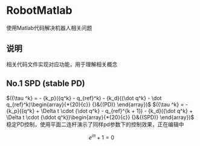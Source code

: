 # RobotMatlab
 使用Matlab代码解决机器人相关问题


## 说明
相关代码文件实现对应功能，用于理解相关概念


## No.1 SPD (stable PD)
$({\tau ^k} =  - {k_p}({q^k} - q_{ref}^k) - {k_d}({\dot q^k} - \dot q_{ref}^k)\begin{array}{*{20}{c}}
{}&{(PD)}
\end{array})$
$({\tau ^k} =  - {k_p}({q^k} + \Delta t \cdot {\dot q^k} - q_{ref}^{k + 1}) - {k_d}({\dot q^k} + \Delta t \cdot {\ddot q^k})\begin{array}{*{20}{c}}
{}&{(SPD)}
\end{array})$
稳定PD控制，使用平面二连杆演示了同样pd参数下的控制效果，正在编辑中

```math
e^{i\pi} + 1 = 0
```
